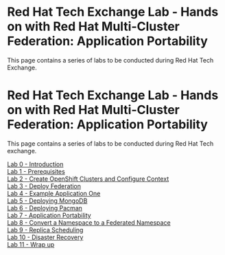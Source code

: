 # Red Hat Tech Exchange Lab - Hands on with Red Hat Multi-Cluster Federation: Application Portability
This page contains a series of labs to be conducted during Red Hat Tech Exchange.

# Red Hat Tech Exchange Lab - Hands on with Red Hat Multi-Cluster Federation: Application Portability
This page contains a series of labs to be conducted during Red Hat Tech exchange.

[Lab 0 - Introduction](./intro.md)<br>
[Lab 1 - Prerequisites](./1.md)<br>
[Lab 2 - Create OpenShift Clusters and Configure Context](./2.md)<br>
[Lab 3 - Deploy Federation](./3.md)<br>
[Lab 4 - Example Application One](./4.md)<br>
[Lab 5 - Deploying MongoDB](./5.md)<br>
[Lab 6 - Deploying Pacman](./6.md)<br>
[Lab 7 - Application Portability](./7.md)<br>
[Lab 8 - Convert a Namespace to a Federated Namespace](./8.md)<br>
[Lab 9 - Replica Scheduling](./9.md)<br>
[Lab 10 - Disaster Recovery](./10.md)<br>
[Lab 11 - Wrap up ](./11.md)<br>
